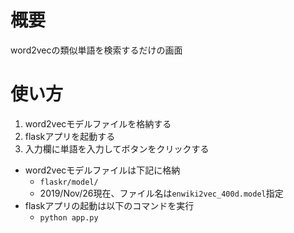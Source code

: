 # 概要

word2vecの類似単語を検索するだけの画面

# 使い方

1. word2vecモデルファイルを格納する
1. flaskアプリを起動する
1. 入力欄に単語を入力してボタンをクリックする

- word2vecモデルファイルは下記に格納
	- ```flaskr/model/```
	- 2019/Nov/26現在、ファイル名は```enwiki2vec_400d.model```指定
- flaskアプリの起動は以下のコマンドを実行
	- ```python app.py```

